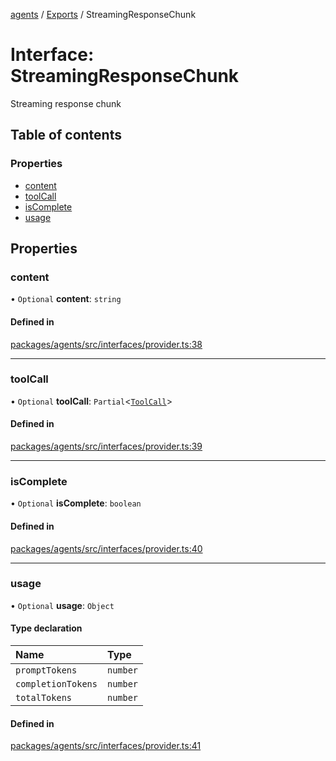 <!-- 
 ⚠️  AUTO-GENERATED FILE - DO NOT EDIT MANUALLY
 This file is automatically generated by scripts/docs-generator.js
 To make changes, edit the source TypeScript files or update the generator script
-->

[agents](../../) / [Exports](../modules) / StreamingResponseChunk

# Interface: StreamingResponseChunk

Streaming response chunk

## Table of contents

### Properties

- [content](StreamingResponseChunk#content)
- [toolCall](StreamingResponseChunk#toolcall)
- [isComplete](StreamingResponseChunk#iscomplete)
- [usage](StreamingResponseChunk#usage)

## Properties

### content

• `Optional` **content**: `string`

#### Defined in

[packages/agents/src/interfaces/provider.ts:38](https://github.com/woojubb/robota/blob/c50179e56752f80ea03c64201e29ab12275152bf/packages/agents/src/interfaces/provider.ts#L38)

___

### toolCall

• `Optional` **toolCall**: `Partial`\<[`ToolCall`](ToolCall)\>

#### Defined in

[packages/agents/src/interfaces/provider.ts:39](https://github.com/woojubb/robota/blob/c50179e56752f80ea03c64201e29ab12275152bf/packages/agents/src/interfaces/provider.ts#L39)

___

### isComplete

• `Optional` **isComplete**: `boolean`

#### Defined in

[packages/agents/src/interfaces/provider.ts:40](https://github.com/woojubb/robota/blob/c50179e56752f80ea03c64201e29ab12275152bf/packages/agents/src/interfaces/provider.ts#L40)

___

### usage

• `Optional` **usage**: `Object`

#### Type declaration

| Name | Type |
| :------ | :------ |
| `promptTokens` | `number` |
| `completionTokens` | `number` |
| `totalTokens` | `number` |

#### Defined in

[packages/agents/src/interfaces/provider.ts:41](https://github.com/woojubb/robota/blob/c50179e56752f80ea03c64201e29ab12275152bf/packages/agents/src/interfaces/provider.ts#L41)
